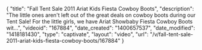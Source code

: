 {
    "title": "Fall Tent Sale 2011 Ariat Kids Fiesta Cowboy Boots",
    "description": "The little ones aren't left out of the great deals on cowboy boots during our Tent Sale! For the little girls, we have Ariat Showbaby Fiesta Cowboy Boots wit...",
    "videoid": "167884",
    "date_created": "1400657537",
    "date_modified": "1418181430",
    "type": "captivate",
    "layout": "video",
    "url": "\/v\/fall-tent-sale-2011-ariat-kids-fiesta-cowboy-boots\/167884"
}